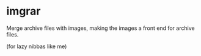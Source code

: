 # imgrar
Merge archive files with images, making the images a front end for archive files.

(for lazy nibbas like me)

